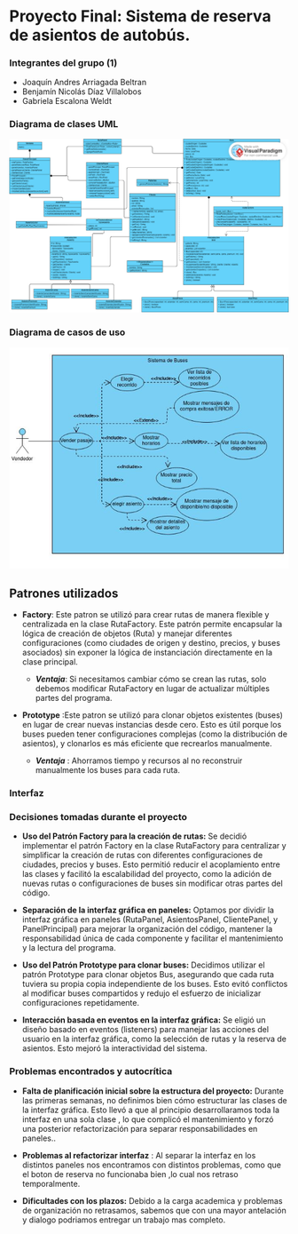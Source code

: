 # Proyecto Final: Sistema de reserva de asientos de autobús.

### Integrantes del grupo (1)
- Joaquín Andres Arriagada Beltran
- Benjamín Nicolás Díaz Villalobos
- Gabriela Escalona Weldt

### Diagrama de clases UML
![Diagrama UML](Recursos/uml.png)

### Diagrama de casos de uso
![Diagrama de Casos de Uso](Recursos/casos.jpg)  
## Patrones utilizados 
- **Factory**: Este patron se utilizó para 
crear rutas de manera flexible y centralizada en la clase RutaFactory. 
Este patrón permite encapsular la lógica de creación de objetos (Ruta) y 
manejar diferentes configuraciones (como ciudades de origen y destino, precios,
y buses asociados) sin exponer la lógica de instanciación directamente en la clase principal.
  - ***Ventaja***: Si necesitamos cambiar cómo se crean las rutas, solo debemos modificar 
RutaFactory en lugar de actualizar múltiples partes del programa.  

- **Prototype** :Este patron se utilizó para clonar objetos existentes (buses) 
en lugar de crear nuevas instancias desde cero. Esto es útil porque los buses pueden 
tener configuraciones complejas (como la distribución de asientos),
y clonarlos es más eficiente que recrearlos manualmente.
    - ***Ventaja*** : Ahorramos tiempo y recursos al no reconstruir manualmente los buses para cada ruta.

### Interfaz 

### Decisiones tomadas durante el proyecto
- **Uso del Patrón Factory para la creación de rutas:** Se decidió implementar el patrón Factory en la clase
RutaFactory para centralizar y simplificar la creación de rutas con diferentes configuraciones de ciudades, 
precios y buses. Esto permitió reducir el acoplamiento entre las clases y facilitó la escalabilidad del proyecto,
como la adición de nuevas rutas o configuraciones de buses sin modificar otras partes del código.

- **Separación de la interfaz gráfica en paneles:** Optamos por dividir la interfaz gráfica en paneles 
(RutaPanel, AsientosPanel, ClientePanel, y PanelPrincipal) para mejorar la organización del código, 
mantener la responsabilidad única de cada componente y facilitar el mantenimiento y la lectura del programa.

- **Uso del Patrón Prototype para clonar buses:** Decidimos utilizar el patrón Prototype para clonar objetos Bus, 
asegurando que cada ruta tuviera su propia copia independiente de los buses. Esto evitó conflictos al modificar buses 
compartidos y redujo el esfuerzo de inicializar configuraciones repetidamente.  

- **Interacción basada en eventos en la interfaz gráfica:** Se eligió un diseño basado en eventos (listeners) para manejar 
las acciones del usuario en la interfaz gráfica, como la selección de rutas y la reserva de asientos. Esto mejoró la 
interactividad del sistema.  
### Problemas encontrados y autocrítica

- **Falta de planificación inicial sobre la estructura del proyecto:** Durante las primeras semanas, no definimos bien 
cómo estructurar las clases de la interfaz gráfica. Esto llevó a que al principio desarrollaramos toda la interfaz en una sola clase , 
lo que complicó el mantenimiento y forzó una posterior refactorización para separar responsabilidades en paneles..

- **Problemas al refactorizar interfaz** : Al separar la interfaz en los distintos paneles nos encontramos con distintos problemas,
como que el boton de reserva no funcionaba bien ,lo cual nos retraso temporalmente.

- **Dificultades con los plazos:** Debido a la carga academica y problemas de organización no retrasamos, sabemos que con una mayor 
antelación y dialogo podriamos entregar un trabajo mas completo.








